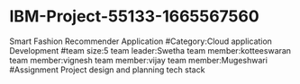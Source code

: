 # IBM-Project-55133-1665567560
Smart Fashion Recommender Application
#Category:Cloud application Development
#team size:5
team leader:Swetha
team member:kotteeswaran
team member:vignesh
team member:vijay
team member:Mugeshwari
#Assignment
Project design and planning
tech stack
